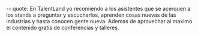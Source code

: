 --
quote: En TalentLand yo recomiendo a los asistentes que se acerquen a los stands a preguntar y escucharlos, aprenden cosas nuevas de las industrias y hasta conocen gente nueva. Ademas de aprovechar al maximo el contenido gratis de conferencias y talleres.
